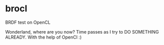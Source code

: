 brocl
=====

BRDF test on OpenCL

Wonderland, where are you now?
Time passes as I try to DO SOMETHING ALREADY. With the help of OpenCl :)
